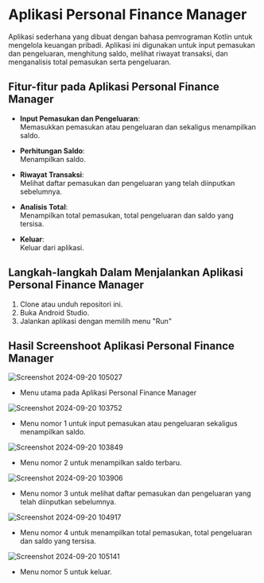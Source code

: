 # **Aplikasi Personal Finance Manager**

Aplikasi sederhana yang dibuat dengan bahasa pemrograman Kotlin untuk mengelola keuangan pribadi. Aplikasi ini digunakan untuk input pemasukan dan pengeluaran, menghitung saldo, melihat riwayat transaksi, dan menganalisis total pemasukan serta pengeluaran.

## **Fitur-fitur pada Aplikasi Personal Finance Manager**

- **Input Pemasukan dan Pengeluaran**:  
  Memasukkan pemasukan atau pengeluaran dan sekaligus menampilkan saldo.
  
- **Perhitungan Saldo**:  
  Menampilkan saldo.

- **Riwayat Transaksi**:  
  Melihat daftar pemasukan dan pengeluaran yang telah diinputkan sebelumnya.

- **Analisis Total**:  
  Menampilkan total pemasukan, total pengeluaran dan saldo yang tersisa.

- **Keluar**:  
  Keluar dari aplikasi.

## **Langkah-langkah Dalam Menjalankan Aplikasi Personal Finance Manager**

1. Clone atau unduh repositori ini.
2. Buka Android Studio.
3. Jalankan aplikasi dengan memilih menu "Run"

## **Hasil Screenshoot Aplikasi Personal Finance Manager**
![Screenshot 2024-09-20 105027](https://github.com/user-attachments/assets/46c63681-a923-49e2-af33-814a06c820f9)

- Menu utama pada Aplikasi Personal Finance Manager


![Screenshot 2024-09-20 103752](https://github.com/user-attachments/assets/a7b9c8f7-23a0-4637-85ed-5ed862a34bcb)

- Menu nomor 1 untuk input pemasukan atau pengeluaran sekaligus menampilkan saldo.


![Screenshot 2024-09-20 103849](https://github.com/user-attachments/assets/0f32330f-4064-4d4e-b451-c6fcbb900a42)

- Menu nomor 2 untuk menampilkan saldo terbaru.


![Screenshot 2024-09-20 103906](https://github.com/user-attachments/assets/2b79cbc1-dee5-4b75-8377-ffdef11db02a)

- Menu nomor 3 untuk melihat daftar pemasukan dan pengeluaran yang telah diinputkan sebelumnya.


![Screenshot 2024-09-20 104917](https://github.com/user-attachments/assets/2dfc7c04-7e63-4f52-822b-9a440498b02e)

- Menu nomor 4 untuk menampilkan total pemasukan, total pengeluaran dan saldo yang tersisa.


![Screenshot 2024-09-20 105141](https://github.com/user-attachments/assets/1ef9d362-9532-4827-8139-14df3507df98)

- Menu nomor 5 untuk keluar.



